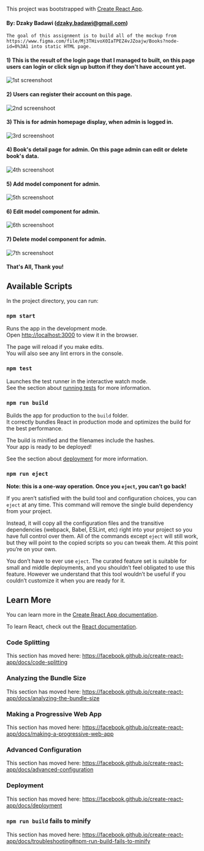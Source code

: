 This project was bootstrapped with [Create React App](https://github.com/facebook/create-react-app).

#### By: Dzaky Badawi (dzaky.badawi@gmail.com)
```
The goal of this assignment is to build all of the mockup from https://www.figma.com/file/Mj3THivoX0IaTPEZ4vJZoajw/Books?node-id=0%3A1 into static HTML page.
```
#### 1) This is the result of the login page that I managed to built, on this page users can login or click sign up button if they don't have account yet.
![1st screenshoot](https://raw.githubusercontent.com/badawi1713/library-app-layout/master/public/images/screenshoot/1.png)

#### 2) Users can register their account on this page.
![2nd screenshoot](https://raw.githubusercontent.com/badawi1713/library-app-layout/master/public/images/screenshoot/2.png)

#### 3) This is for admin homepage display, when admin is logged in.
![3rd screenshoot](https://raw.githubusercontent.com/badawi1713/library-app-layout/master/public/images/screenshoot/3.png)

#### 4) Book's detail page for admin. On this page admin can edit or delete book's data.
![4th screenshoot](https://raw.githubusercontent.com/badawi1713/library-app-layout/master/public/images/screenshoot/4.png)

#### 5) Add model component for admin.
![5th screenshoot](https://raw.githubusercontent.com/badawi1713/library-app-layout/master/public/images/screenshoot/5.PNG)

#### 6) Edit model component for admin.
![6th screenshoot](https://raw.githubusercontent.com/badawi1713/library-app-layout/master/public/images/screenshoot/6.PNG)

#### 7) Delete model component for admin.
![7th screenshoot](https://raw.githubusercontent.com/badawi1713/library-app-layout/master/public/images/screenshoot/7.png)

#### That's All, Thank you!

## Available Scripts

In the project directory, you can run:

### `npm start`

Runs the app in the development mode.<br />
Open [http://localhost:3000](http://localhost:3000) to view it in the browser.

The page will reload if you make edits.<br />
You will also see any lint errors in the console.

### `npm test`

Launches the test runner in the interactive watch mode.<br />
See the section about [running tests](https://facebook.github.io/create-react-app/docs/running-tests) for more information.

### `npm run build`

Builds the app for production to the `build` folder.<br />
It correctly bundles React in production mode and optimizes the build for the best performance.

The build is minified and the filenames include the hashes.<br />
Your app is ready to be deployed!

See the section about [deployment](https://facebook.github.io/create-react-app/docs/deployment) for more information.

### `npm run eject`

**Note: this is a one-way operation. Once you `eject`, you can’t go back!**

If you aren’t satisfied with the build tool and configuration choices, you can `eject` at any time. This command will remove the single build dependency from your project.

Instead, it will copy all the configuration files and the transitive dependencies (webpack, Babel, ESLint, etc) right into your project so you have full control over them. All of the commands except `eject` will still work, but they will point to the copied scripts so you can tweak them. At this point you’re on your own.

You don’t have to ever use `eject`. The curated feature set is suitable for small and middle deployments, and you shouldn’t feel obligated to use this feature. However we understand that this tool wouldn’t be useful if you couldn’t customize it when you are ready for it.

## Learn More

You can learn more in the [Create React App documentation](https://facebook.github.io/create-react-app/docs/getting-started).

To learn React, check out the [React documentation](https://reactjs.org/).

### Code Splitting

This section has moved here: https://facebook.github.io/create-react-app/docs/code-splitting

### Analyzing the Bundle Size

This section has moved here: https://facebook.github.io/create-react-app/docs/analyzing-the-bundle-size

### Making a Progressive Web App

This section has moved here: https://facebook.github.io/create-react-app/docs/making-a-progressive-web-app

### Advanced Configuration

This section has moved here: https://facebook.github.io/create-react-app/docs/advanced-configuration

### Deployment

This section has moved here: https://facebook.github.io/create-react-app/docs/deployment

### `npm run build` fails to minify

This section has moved here: https://facebook.github.io/create-react-app/docs/troubleshooting#npm-run-build-fails-to-minify
